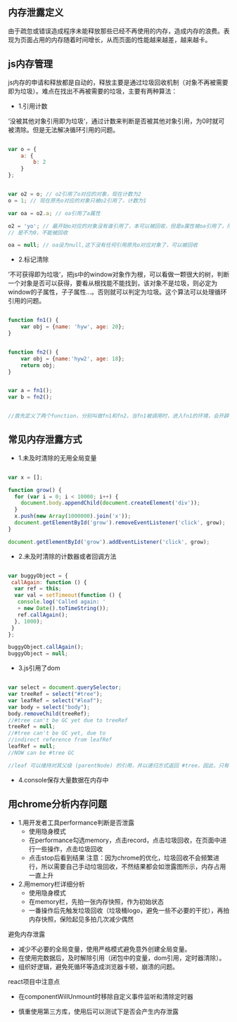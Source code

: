 ## 内存泄露定义
由于疏忽或错误造成程序未能释放那些已经不再使用的内存，造成内存的浪费。表现为页面占用的内存随着时间增长，从而页面的性能越来越差，越来越卡。

## js内存管理
js内存的申请和释放都是自动的，释放主要是通过垃圾回收机制（对象不再被需要即为垃圾）。难点在找出不再被需要的垃圾，主要有两种算法：
 
- 1.引用计数

‘没被其他对象引用即为垃圾‘，通过计数来判断是否被其他对象引用，为0时就可被清除。但是无法解决循环引用的问题。

```js

var o = {
	a: {
		b: 2
	}
};


var o2 = o; // o2引用了o对应的对象，现在计数为2
o = 1; // 现在原先o对应的对象只被o2引用了，计数为1

var oa = o2.a; // oa引用了a属性

o2 = 'yo'; // 最开始o对应的对象没有谁引用了，本可以被回收，但是a属性被oa引用了，所以引用计数还
// 是不为0，不能被回收

oa = null; // oa设为null,这下没有任何引用原先o对应对象了，可以被回收
```

- 2.标记清除

’不可获得即为垃圾‘，把js中的window对象作为根，可以看做一颗很大的树，判断一个对象是否可以获得，要看从根找能不能找到，该对象不是垃圾，则必定为window的子属性，子子属性...。否则就可以判定为垃圾。这个算法可以处理循环引用的问题。
```js

function fn1() {
	var obj = {name: 'hyw', age: 20};
}


function fn2() {
	var obj = {name:'hyw2', age: 18};
	return obj;
}


var a = fn1();
var b = fn2();


//首先定义了两个function，分别叫做fn1和fn2，当fn1被调用时，进入fn1的环境，会开辟一块内存存放对象obj，被标记记入环境;，而当调用结束后，出了fn1的环境，那么该块内存会被js引擎中的垃圾回收器自动释放；在fn2被调用的过程中，返回的对象被全局变量b所指向，所以该块内存并不会被释放。
```

## 常见内存泄露方式
- 1.未及时清除的无用全局变量

```js

var x = [];

function grow() {
  for (var i = 0; i < 10000; i++) {
    document.body.appendChild(document.createElement('div'));
  }
  x.push(new Array(1000000).join('x'));
  document.getElementById('grow').removeEventListener('click', grow);
}

document.getElementById('grow').addEventListener('click', grow);


```

- 2.未及时清除的计数器或者回调方法
 
```js

var buggyObject = {
 callAgain: function () {
  var ref = this;
  var val = setTimeout(function () {
   console.log('Called again: ' 
   + new Date().toTimeString()); 
   ref.callAgain();
  }, 1000);
 }
};

buggyObject.callAgain();
buggyObject = null;
```

- 3.js引用了dom

```js

var select = document.querySelector;
var treeRef = select("#tree");
var leafRef = select("#leaf");
var body = select("body");
body.removeChild(treeRef);
//#tree can't be GC yet due to treeRef
treeRef = null;
//#tree can't be GC yet, due to 
//indirect reference from leafRef
leafRef = null;
//NOW can be #tree GC

//leaf 可以维持对其父级 (parentNode) 的引用，并以递归方式返回 #tree，因此，只有 leafRef 被作废后，#tree 下的整个树才会被清除
```

- 4.console保存大量数据在内存中
 

## 用chrome分析内存问题
- 1.用开发者工具performance判断是否泄露
    - 使用隐身模式
    - 在performance勾选memory，点击record，点击垃圾回收，在页面中进行一些操作，点击垃圾回收
    - 点击stop后看到结果
注意：因为chrome的优化，垃圾回收不会频繁进行，所以需要自己手动垃圾回收，不然结果都会如泄露图所示，内存占用一直上升
- 2.用memory栏详细分析
    - 使用隐身模式
    - 在memory栏，先拍一张内存快照，作为初始状态
    - 一番操作后先触发垃圾回收（垃圾桶logo，避免一些不必要的干扰），再拍内存快照，保险起见多拍几次减少偶然


避免内存泄露
- 减少不必要的全局变量，使用严格模式避免意外创建全局变量。
- 在使用完数据后，及时解除引用（闭包中的变量，dom引用，定时器清除）。
- 组织好逻辑，避免死循环等造成浏览器卡顿，崩溃的问题。

react项目中注意点
- 在componentWillUnmount时移除自定义事件监听和清除定时器

- 慎重使用第三方库，使用后可以测试下是否会产生内存泄露